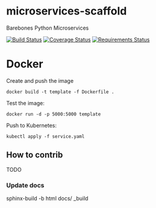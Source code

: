 # microservices-scaffold
Barebones Python Microservices

[![Build Status](https://travis-ci.org/python-microservices/microservices-scaffold.svg?branch=master)](https://travis-ci.org/python-microservices/microservices-scaffold)
[![Coverage Status](https://coveralls.io/repos/github/python-microservices/microservices-scaffold/badge.svg?branch=master)](https://coveralls.io/github/python-microservices/microservices-scaffold?branch=master)
[![Requirements Status](https://requires.io/github/python-microservices/microservices-scaffold/requirements.svg?branch=master)](https://requires.io/github/python-microservices/microservices-scaffold/requirements/?branch=master)



# Docker

Create and push the image

    docker build -t template -f Dockerfile .

Test the image:

    docker run -d -p 5000:5000 template
    
    
Push to Kubernetes:

    kubectl apply -f service.yaml
    
    
## How to contrib

TODO

### Update docs

   sphinx-build -b html docs/ _build